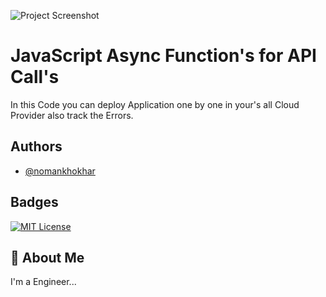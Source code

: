 ![Project Screenshot](./company.png)
# JavaScript Async Function's for API Call's

In this Code you can deploy Application one by one in your's all Cloud Provider 
also track the Errors.

## Authors

- [@nomankhokhar](https://www.github.com/nomankhokhar)

## Badges

[![MIT License](https://img.shields.io/badge/License-MIT-green.svg)](https://choosealicense.com/licenses/mit/)

## 🚀 About Me

I'm a Engineer...